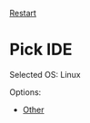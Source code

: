 [Restart](/docs/pickos.md)

# Pick IDE

Selected OS: Linux

Options:
 * [Other](picktest_Linux_Other.md)
